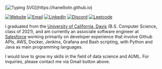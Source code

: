 [![Typing SVG](https://readme-typing-svg.herokuapp.com?font=roboto&color=%23FF7070D&size=18&vCenter=true&height=16&lines=Hello%2C+Han-E+is+here!;I'm+a+software+engineer+with+2+YOE.;I'm+also+an+amateur+pianist.)](https://hanelliotn.github.io)

[![Website][1]](https://hanelliotn.github.io)
[![Email][2]](mailto:hanelliotn@gmail.com)
[![LinkedIn][3]](https://linkedin.com/in/hanelliotn)
[![Discord][4]](https://discordapp.com/users/576632460339707925)
[![Leetcode][5]](https://leetcode.com/hanelliotn)


I graduated from the [University of California, Davis](https://cs.ucdavis.edu/) 
(B.S. Computer Science, class of 2021), and am currently an associate software 
engineer at [Salesforce](https://www.salesforce.com/) working primarily on developer 
experience that involve Github APIs, AWS, Docker, Jenkins, Grafana and Bash scripting, 
with Python and Java as main programming languages.

I would love to grow my skills in the field of data science and AI/ML. 
For inquiries, please contact me via Gmail button above.

<!--

<img align="left" src="https://github-readme-stats-git-masterrstaa-rickstaa.vercel.app/api?username=hanedachi&count_private=true&line_height=21&show_icons=true&hide_border=true&theme=dracula"/>
<img align="left" src="https://github-readme-stats-git-masterrstaa-rickstaa.vercel.app/api/top-langs/?username=hanedachi&layout=compact&card_width=250&hide_border=true&theme=dracula"/>

-->

[1]: https://img.shields.io/badge/website-000000?style=for-the-badge&logo=About.me&logoColor=white
[2]: https://img.shields.io/badge/Gmail-D14836?style=for-the-badge&logo=gmail&logoColor=white
[3]: https://img.shields.io/badge/LinkedIn-0077B5?style=for-the-badge&logo=linkedin&logoColor=white
[4]: https://img.shields.io/badge/Discord-7289DA?style=for-the-badge&logo=discord&logoColor=white
[5]: https://img.shields.io/badge/-LeetCode-FFA116?style=for-the-badge&logo=LeetCode&logoColor=black
